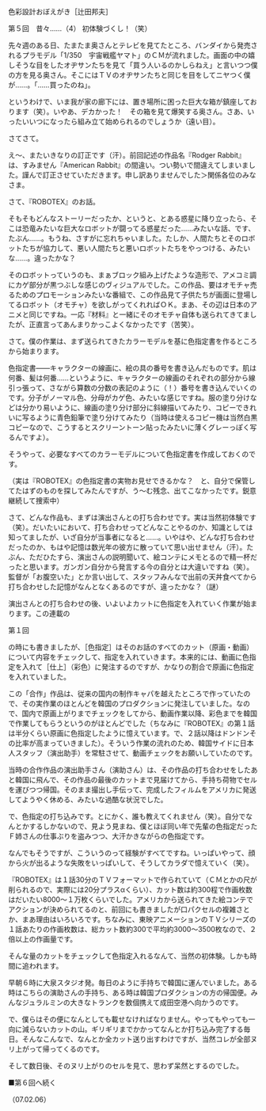 <!-- source: http://web.archive.org/web/20250215190716/http://www.style.fm/as/05_column/tsujita/tsujita05.shtml -->

色彩設計おぼえがき［辻田邦夫］

第５回　昔々……（4） 初体験づくし！（笑）

先々週のある日、たまたま奥さんとテレビを見てたところ、バンダイから発売されるプラモデル「1/350　宇宙戦艦ヤマト」のＣＭが流れました。画面の中の嬉しそうな目をしたオヂサンたちを見て「買う人いるのかしらねえ」と言いつつ僕の方を見る奥さん。そこにはＴＶのオヂサンたちと同じを目をしてニヤつく僕が……。「……買ったのね」。

というわけで、いま我が家の廊下には、置き場所に困った巨大な箱が鎮座しております（笑）。いやあ、デカかった！　その箱を見て爆笑する奥さん。さあ、いったいいつになったら組み立て始められるのでしょうか（遠い目）。

さてさて。

え〜、またいきなりの訂正です（汗）。前回記述の作品名『Rodger Rabbit』は、すみません『American Rabbit』の間違い。つい勢いで間違えてしまいました。謹んで訂正させていただきます。申し訳ありませんでした＞関係各位のみなさま。

さて、『ROBOTEX』のお話。

そもそもどんなストーリーだったか、というと、とある惑星に降り立ったら、そこは恐竜みたいな巨大なロボットが闘ってる惑星だった……みたいな話、です、たぶん……。もうね、さすがに忘れちゃいました。たしか、人間たちとそのロボットたちが協力して、悪い人間たちと悪いロボットたちをやっつける、みたいな……。違ったかな？

そのロボットっていうのも、まぁブロック組み上げたような造形で、アメコミ調にカゲ部分が黒つぶしな感じのヴィジュアルでした。この作品、要はオモチャ売るためのプロモーションみたいな番組で、この作品見て子供たちが画面に登場してるロボット（オモチャ）を欲しがってくれればＯＫ。まあ、その辺は日本のアニメと同じですね。一応『材料』と一緒にそのオモチャ自体も送られてきてましたが、正直言ってあんまりかっこよくなかったです（苦笑）。

さて。僕の作業は、まず送られてきたカラーモデルを基に色指定書を作るところから始まります。

色指定書——キャラクターの線画に、絵の具の番号を書き込んだものです。肌は何番、髪は何番……というように、キャラクターの線画のそれぞれの部分から線引っ張って、さながら算数の分数の表記のように（！）番号を書き込んでいくのです。分子がノーマル色、分母がカゲ色、みたいな感じですね。服の塗り分けなどは分かり易いように、線画の塗り分け部分に斜線描いてみたり、コピーできれいに写るように青色鉛筆で塗り分けてみたり（当時は使えるコピー機は当然白黒コピーなので、こうするとスクリーントーン貼ったみたいに薄くグレーっぽく写るんですよ）。

そうやって、必要なすべてのカラーモデルについて色指定書を作成しておくのです。

（実は『ROBOTEX』の色指定書の実物お見せできるかな？　と、自分で保管してたはずのものを探してみたんですが、う〜む残念、出てこなかったです。鋭意継続して捜索中）

さて、どんな作品も、まずは演出さんとの打ち合わせです。実は当然初体験です（笑）。だいたいにおいて、打ち合わせってどんなことやるのか、知識としては知ってましたが、いざ自分が当事者になると……。いやはや、どんな打ち合わせだったのか、もはや記憶は数光年の彼方に散っていて思い出せません（汗）。たぶん、ただひたすら、演出さんの説明聞いて、絵コンテにメモとるので精一杯だったと思います。ガンガン自分から発言する今の自分とは大違いですね（笑）。監督が「お腹空いた」とか言い出して、スタッフみんなで出前の天丼食べてから打ち合わせした記憶がなんとなくあるのですが、違ったかな？（謎）

演出さんとの打ち合わせの後、いよいよカットに色指定を入れていく作業が始まります。この連載の

第１回

の時にも書きましたが、［色指定］はそのお話のすべてのカット（原画・動画）について内容をチェックして、指定を入れていきます。本来的には、動画に色指定を入れて［仕上］（彩色）に発注するのですが、かなりの割合で原画に色指定を入れていました。

この「合作」作品は、従来の国内の制作キャパを越えたところで作っていたので、その実作業のほとんどを韓国のプロダクションに発注していました。なので、国内で原画上がりまでチェックをしてから、動画作業以降、彩色までを韓国で作業してもらうというのがほとんどでした（ちなみに『ROBOTEX』の第１話は半分くらい原画に色指定したように憶えています。で、２話以降はドンドンその比率が高まっていきました）。そういう作業の流れのため、韓国サイドに日本人スタッフ（演出助手）を常駐させて、動画チェックをお願いしていたのです。

当時の合作作品の演出助手さん（演助さん）は、その作品の打ち合わせをしたあと韓国に飛んで、その作品の最後のカットまで見届けてから、手持ち荷物でセルを運びつつ帰国。そのまま撮出し手伝って、完成したフィルムをアメリカに発送してようやく休める、みたいな過酷な状況でした。

で、色指定の打ち込みです。とにかく、誰も教えてくれません（笑）。自分でなんとかするしかないので、見よう見まね、僕とほぼ同い年で先輩の色指定だったＦ姉さんの仕事ぶりを盗みつつ、大汗かきながらの色指定です。

なんでもそうですが、こういうのって経験がすべてですね。いっぱいやって、顔から火が出るような失敗をいっぱいして、そうしてカラダで憶えていく（笑）。

『ROBOTEX』は１話30分のＴＶフォーマットで作られていて（ＣＭとかの尺が削られるので、実際には20分プラスαくらい）、カット数は約300程で作画枚数はだいたい8000〜１万枚くらいでした。アメリカから送られてきた絵コンテでアクションが決められてるのと、前回にも書きましたが口パクセルの複雑さとか、まあ理由はいろいろです。ちなみに、東映アニメーションのＴＶシリーズの１話あたりの作画枚数は、総カット数約300で平均約3000〜3500枚なので、２倍以上の作画量です。

そんな量のカットをチェックして色指定入れるなんて、当然の初体験。しかも時間に追われます。

早朝６時に大泉スタジオ発。毎日のように手持ちで韓国に運んでいました。ある時はこちらの演助さんの手持ち、ある時は韓国プロダクションの方の帰国便。みんなジュラルミンの大きなトランクを数個携えて成田空港へ向かうのです。

で、僕らはその便になんとしても載せなければなりません。やってもやっても一向に減らないカットの山。ギリギリまでかかってなんとか打ち込み完了する毎日。そんなこんなで、なんとか全カット送り出すわけですが、当然コレが全部ヌリ上がって帰ってくるのです。

そして数日後、そのヌリ上がりのセルを見て、思わず呆然とするのでした。

■第６回へ続く

（07.02.06）
